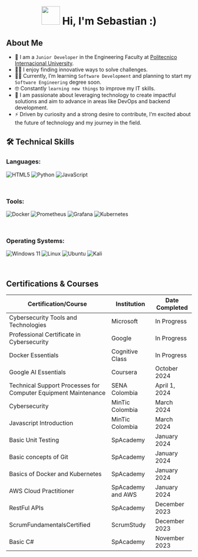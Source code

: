 <h1 align="center"><picture><img src="https://github.com/7oSkaaa/7oSkaaa/blob/main/Images/about_me.gif?raw=true" width="50px"></picture> Hi, I'm Sebastian :)</h1>

## About Me

- :school: I am a `Junior Developer` in the Engineering Faculty at [Politecnico Internacional University](https://www.politecnicointernacional.edu.co/sw/es).
- :technologist: I enjoy finding innovative ways to solve challenges.
- :student: Currently, I’m learning `Software Development` and planning to start my `Software Engineering` degree soon.
- :nerd_face: Constantly `learning new things` to improve my IT skills.
- :dart: I am passionate about leveraging technology to create impactful solutions and aim to advance in areas like DevOps and backend development.
- :zap: Driven by curiosity and a strong desire to contribute, I’m excited about the future of technology and my journey in the field.

## 🛠️ Technical Skills

### **Languages**:
  ![HTML5](https://img.shields.io/badge/html5-%23E34F26.svg?style=for-the-badge&logo=html5&logoColor=white)
  ![Python](https://img.shields.io/badge/python-3670A0?style=for-the-badge&logo=python&logoColor=ffdd54)
  ![JavaScript](https://img.shields.io/badge/javascript-%23323330.svg?style=for-the-badge&logo=javascript&logoColor=%23F7DF1E)
  
<br>

### **Tools**:
  ![Docker](https://img.shields.io/badge/docker-%230db7ed.svg?style=for-the-badge&logo=docker&logoColor=white)
  ![Prometheus](https://img.shields.io/badge/Prometheus-E6522C?style=for-the-badge&logo=Prometheus&logoColor=white)
  ![Grafana](https://img.shields.io/badge/grafana-%23F46800.svg?style=for-the-badge&logo=grafana&logoColor=white)
  ![Kubernetes](https://img.shields.io/badge/kubernetes-%23326ce5.svg?style=for-the-badge&logo=kubernetes&logoColor=white)
  
<br>

### **Operating Systems**:
  ![Windows 11](https://img.shields.io/badge/Windows%2011-%230079d5.svg?style=for-the-badge&logo=Windows%2011&logoColor=white)
  ![Linux](https://img.shields.io/badge/Linux-FCC624?style=for-the-badge&logo=linux&logoColor=black)
  ![Ubuntu](https://img.shields.io/badge/Ubuntu-E95420?style=for-the-badge&logo=ubuntu&logoColor=white)
  ![Kali](https://img.shields.io/badge/Kali-268BEE?style=for-the-badge&logo=kalilinux&logoColor=white)

<br>

## Certifications & Courses

| Certification/Course           | Institution        | Date Completed        |
|--------------------------------|--------------------|------------------------|
| Cybersecurity Tools and Technologies             | Microsoft                   | In Progress               |
| Professional Certificate in Cybersecurity        | Google                      | In Progress               |
| Docker Essentials                                | Cognitive Class             | In Progress               |
|Google AI Essentials| Coursera | October 2024 |
| Technical Support Processes for Computer Equipment Maintenance | SENA Colombia| April 1, 2024  |
| Cybersecurity                  | MinTic Colombia    | March 2024            |
| Javascript Introduction        | MinTic Colombia    | March 2024            |
| Basic Unit Testing             | SpAcademy          | January 2024          |
| Basic concepts of Git          | SpAcademy          | January 2024          |
| Basics of Docker and Kubernetes| SpAcademy          | January 2024          |
| AWS Cloud Practitioner         | SpAcademy and AWS  | January 2024          |
| RestFul APIs                   | SpAcademy          | December 2023         |
| ScrumFundamentalsCertified     | ScrumStudy         | December 2023         |
| Basic C#                       | SpAcademy          | November 2023         |


